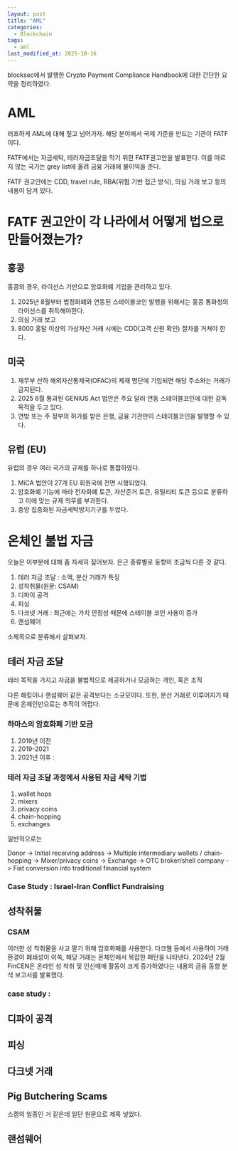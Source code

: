 ```yaml
---
layout: post
title: "AML"
categories:
  - Blockchain
tags:
  - aml
last_modified_at: 2025-10-16
---
```


blocksec에서 발행한 Crypto Payment Compliance Handbook에 대한 간단한 요약을 정리하였다.

# AML 

러프하게 AML에 대해 짚고 넘어가자. 해당 분야에서 국제 기준을 만드는 기관이 FATF이다. 

FATF에서는 자금세탁, 테러자금조달을 막기 위한 FATF권고안을 발표한다. 이를 따르지 않는 국가는 grey list에 올려 금융 거래에 불이익을 준다. 

FATF 권고안에는 CDD, travel rule, RBA(위험 기반 접근 방식), 의심 거래 보고 등의 내용이 담겨 있다. 

# FATF 권고안이 각 나라에서 어떻게 법으로 만들어졌는가? 

## 홍콩 

홍콩의 경우, 라이선스 기반으로 암호화폐 기업을 관리하고 있다. 

1. 2025년 8월부터 법정화폐와 연동된 스테이블코인 발행을 위해서는 홍콩 통화청의 라이선스를 취득해야한다. 
2. 의심 거래 보고 
3. 8000 홍달 이상의 가상자산 거래 시에는 CDD(고객 신원 확인) 절차를 거쳐야 한다. 

## 미국 

1. 재무부 산하 해외자산통제국(OFAC)의 제재 명단에 기입되면 해당 주소와는 거래가 금지된다. 
2. 2025 6월 통과된 GENIUS Act 법안은 주요 달러 연동 스테이블코인에 대한 감독 목적을 두고 있다. 
3. 연방 또는 주 정부의 허가를 받은 은행, 금융 기관만이 스테이블코인을 발행할 수 있다. 

## 유럽 (EU)

유럽의 경우 여러 국가의 규제를 하나로 통합하였다. 

1. MiCA 법안이 27개 EU 회원국에 전면 시행되었다. 
2. 암호화폐 기능에 따라 전자화폐 토큰, 자산준거 토큰, 유틸리티 토큰 등으로 분류하고 이에 맞는 규제 의무를 부과한다. 
3. 중앙 집중화된 자금세탁방지기구를 두었다. 

# 온체인 불법 자금 

오늘은 이부분에 대해 좀 자세히 짚어보자. 은근 종류별로 동향이 조금씩 다른 것 같다. 

1. 테러 자금 조달 : 소액, 분산 거래가 특징 
2. 성착취물(원문: CSAM)
3. 디파이 공격 
4. 피싱 
5. 다크넷 거래 : 최근에는 가치 안정성 때문에 스테이블 코인 사용이 증가 
6. 랜섬웨어 

소제목으로 분류해서 살펴보자. 

## 테러 자금 조달 

테러 목적을 가지고 자금을 불법적으로 제공하거나 모금하는 개인, 혹은 조직 

다른 해킹이나 랜섬웨어 같은 공격보다는 소규모이다. 또한, 분산 거래로 이루어지기 때문에 온체인만으로는 추적이 어렵다. 

### 하마스의 암호화폐 기반 모금 

1. 2019년 이전 
2. 2019-2021 
3. 2021년 이후 : 

### 테러 자금 조달 과정에서 사용된 자금 세탁 기법 

1. wallet hops 
2. mixers
3. privacy coins 
4. chain-hopping 
5. exchanges 

일반적으로는 

Donor -> Initial receiving address -> Multiple intermediary wallets / chain-hopping -> Mixer/privacy coins -> Exchange -> OTC broker/shell company -> Fiat conversion into traditional financial system 

### Case Study : Israel-Iran Conflict Fundraising 


## 성착취물 

### CSAM 
이러한 성 착취물을 사고 팔기 위해 암호화폐를 사용한다. 다크웹 등에서 사용하여 거래 환경이 폐쇄성이 이쏙, 해당 거래는 온체인에서 복잡한 패턴을 나타낸다. 2024년 2월 FinCEN은 온라인 성 착취 및 인신매매 활동이 크게 증가하였다는 내용의 금융 동향 분석 보고서를 발표했다. 

### case study : 

## 디파이 공격 
## 피싱 
## 다크넷 거래 
## Pig Butchering Scams 

스캠의 일종인 거 같은데 일단 원문으로 제목 넣었다. 

## 랜섬웨어 